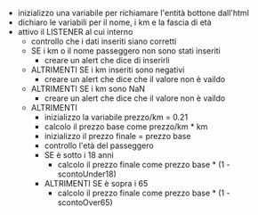 - inizializzo una variabile per richiamare l'entità bottone dall'html
- dichiaro le variabili per il nome, i km e la fascia di età
- attivo il LISTENER al cui interno 
    - controllo che i dati inseriti siano corretti
    - SE i km o il nome passeggero non sono stati inseriti
        - creare un alert che dice di inserirli
    - ALTRIMENTI SE i km inseriti sono negativi
        - creare un alert che dice che il valore non è vaildo
    - ALTRIMENTI SE i km sono NaN
        - creare un alert che dice che il valore non è vaildo
    - ALTRIMENTI
        - inizializzo la variabile prezzo/km = 0.21
        - calcolo il prezzo base come prezzo/km * km
        - inizializzo il prezzo finale = prezzo base
        - controllo l'età del passeggero
        - SE è sotto i 18 anni
            - calcolo il prezzo finale come prezzo base * (1 - scontoUnder18)
        - ALTRIMENTI SE è sopra i 65
            - calcolo il prezzo finale come prezzo base * (1 - scontoOver65)
        
